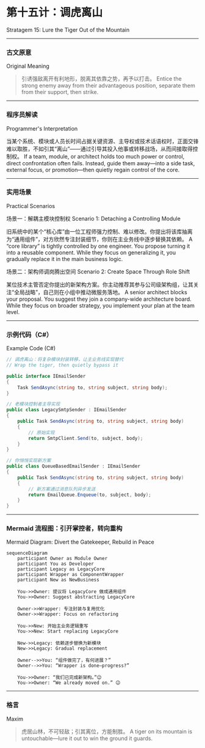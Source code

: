 # 第十五计：调虎离山

Stratagem 15: Lure the Tiger Out of the Mountain

---

### 古文原意

Original Meaning

> 引诱强敌离开有利地形，脱离其依靠之势，再予以打击。
> Entice the strong enemy away from their advantageous position, separate them from their support, then strike.

---

### 程序员解读

Programmer's Interpretation

当某个系统、模块或人员长时间占据关键资源、主导权或技术话语权时，正面交锋难以取胜，不如引其“离山”——通过引导其投入他事或转移战场，从而间接取得控制权。
If a team, module, or architect holds too much power or control, direct confrontation often fails. Instead, guide them away—into a side task, external focus, or promotion—then quietly regain control of the core.

---

### 实用场景

Practical Scenarios

场景一：解耦主模块控制权
Scenario 1: Detaching a Controlling Module

旧系统中的某个“核心库”由一位工程师强力控制、难以修改。你提出将该库抽离为“通用组件”，对方欣然专注封装细节，你则在主业务线中逐步替换其依赖。
A “core library” is tightly controlled by one engineer. You propose turning it into a reusable component. While they focus on generalizing it, you gradually replace it in the main business logic.

场景二：架构师调岗腾出空间
Scenario 2: Create Space Through Role Shift

某位技术主管否定你提出的新架构方案。你主动推荐其参与公司级架构组，让其关注“全局战略”，自己则在小组中推动微服务落地。
A senior architect blocks your proposal. You suggest they join a company-wide architecture board. While they focus on broader strategy, you implement your plan at the team level.

---

### 示例代码（C#）

Example Code (C#)

```csharp
// 调虎离山：将复杂模块封装转移，让主业务线实现替代
// Wrap the tiger, then quietly bypass it

public interface IEmailSender
{
    Task SendAsync(string to, string subject, string body);
}

// 老模块控制者主导实现
public class LegacySmtpSender : IEmailSender
{
    public Task SendAsync(string to, string subject, string body)
    {
        // 原始实现
        return SmtpClient.Send(to, subject, body);
    }
}

// 你悄悄实现新方案
public class QueueBasedEmailSender : IEmailSender
{
    public Task SendAsync(string to, string subject, string body)
    {
        // 新方案通过消息队列异步发送
        return EmailQueue.Enqueue(to, subject, body);
    }
}
```

---

### Mermaid 流程图：引开掌控者，转向重构

Mermaid Diagram: Divert the Gatekeeper, Rebuild in Peace

```mermaid
sequenceDiagram
    participant Owner as Module Owner
    participant You as Developer
    participant Legacy as LegacyCore
    participant Wrapper as ComponentWrapper
    participant New as NewBusiness

    You->>Owner: 提议将 LegacyCore 做成通用组件  
    You->>Owner: Suggest abstracting LegacyCore

    Owner->>Wrapper: 专注封装与复用优化  
    Owner->>Wrapper: Focus on refactoring

    You->>New: 开始主业务逻辑重写  
    You->>New: Start replacing LegacyCore

    New->>Legacy: 依赖逐步替换为新模块  
    New->>Legacy: Gradual replacement

    Owner-->>You: “组件做完了，有何进展？”  
    Owner-->>You: “Wrapper is done—progress?”

    You->>Owner: “我们已完成新架构。”😉  
    You->>Owner: “We already moved on.” 😉
```

---

### 格言

Maxim

> 虎居山林，不可轻敌；引其离位，方能制胜。
> A tiger on its mountain is untouchable—lure it out to win the ground it guards.
